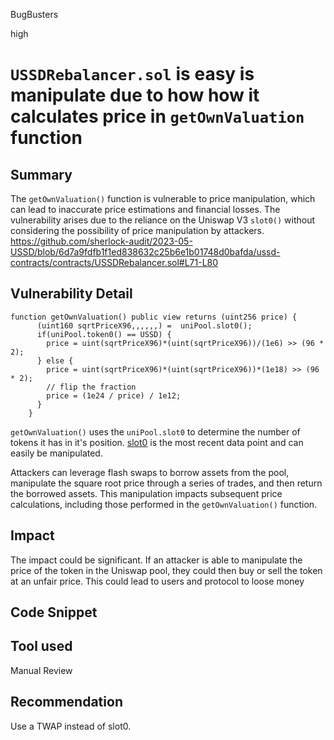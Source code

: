 BugBusters

high

# `USSDRebalancer.sol` is easy is manipulate due to how how it calculates price in `getOwnValuation` function

## Summary
The `getOwnValuation()` function is vulnerable to price manipulation, which can lead to inaccurate price estimations and financial losses. The vulnerability arises due to the reliance on the Uniswap V3 `slot0()` without considering the possibility of price manipulation by attackers.
https://github.com/sherlock-audit/2023-05-USSD/blob/6d7a9fdfb1f1ed838632c25b6e1b01748d0bafda/ussd-contracts/contracts/USSDRebalancer.sol#L71-L80

## Vulnerability Detail
```Solidity
function getOwnValuation() public view returns (uint256 price) {
      (uint160 sqrtPriceX96,,,,,,) =  uniPool.slot0();
      if(uniPool.token0() == USSD) {
        price = uint(sqrtPriceX96)*(uint(sqrtPriceX96))/(1e6) >> (96 * 2);
      } else {
        price = uint(sqrtPriceX96)*(uint(sqrtPriceX96))*(1e18) >> (96 * 2);
        // flip the fraction
        price = (1e24 / price) / 1e12;
      }
    }
```

`getOwnValuation()` uses the `uniPool.slot0` to determine the number of tokens it has in it's position. [slot0](https://docs.uniswap.org/contracts/v3/reference/core/interfaces/pool/IUniswapV3PoolState#slot0) is the most recent data point and can easily be manipulated.

Attackers can leverage flash swaps to borrow assets from the pool, manipulate the square root price through a series of trades, and then return the borrowed assets. This manipulation impacts subsequent price calculations, including those performed in the `getOwnValuation()` function.

## Impact
The impact could be significant. If an attacker is able to manipulate the price of the token in the Uniswap pool, they could then buy or sell the token at an unfair price. This could lead to users and protocol to loose money

## Code Snippet

## Tool used

Manual Review

## Recommendation
Use a TWAP instead of slot0.
